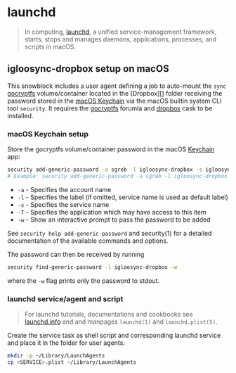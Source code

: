 # launchd

> In computing, [launchd][], a unified service-management framework, starts, stops and manages daemons, applications, processes, and scripts in macOS.

## igloosync-dropbox setup on macOS

This snowblock includes a user agent defining a job to auto-mount the `sync` [gocryptfs][] volume/container located in the [Dropbox][] folder receiving the password stored in the [macOS Keychain][apple-doc-keychain] via the macOS builtin system CLI tool `security`.
It requires the [gocryptfs][brew-gocryptfs] forumla and [dropbox][brew-cask-dropbox] cask to be installed.

### macOS Keychain setup

Store the gocryptfs volume/container password in the macOS [Keychain][apple-doc-keychain] app:

```sh
security add-generic-password -a sgreb -l igloosync-dropbox -s igloosync -T $(brew --prefix gocryptfs)/bin/gocryptfs -w
# Example: security add-generic-password -a sgreb -l igloosync-dropbox -s igloosync -T $(brew --prefix gocryptfs)/bin/gocryptfs -w
```

* `-a` - Specifies the account name
* `-l` - Specifies the label (if omitted, service name is used as default label)
* `-s` - Specifies the service name
* `-T` - Specifies the application which may have access to this item
* `-w` - Show an interactive prompt to pass the password to be added

See `security help add-generic-password` and security(1) for a detailed documentation of the available commands and options.

The password can then be received by running

```sh
security find-generic-password -l igloosync-dropbox -w
```

where the `-w` flag prints only the password to stdout.

### launchd service/agent and script

> For launchd tutorials, documentations and cookbooks see [launchd.info][launchd.info] and and manpages `launchd(1)` and `launchd.plist(5)`.

Create the service task as shell script and corresponding launchd service and place it in the folder for user agents:

```sh
mkdir -p ~/Library/LaunchAgents
cp <SERVICE>.plist ~/Library/LaunchAgents
```


[apple-doc-keychain]: https://support.apple.com/guide/keychain-access/welcome/mac
[brew-cask-dropbox]: https://github.com/Homebrew/homebrew-cask/blob/master/Casks/dropbox.rb
[brew-gocryptfs]: https://formulae.brew.sh/formula/gocryptfs
[gocryptfs]: https://github.com/rfjakob/gocryptfs
[launchd]: https://wiki.freebsd.org/launchd
[launchd.info]: http://www.launchd.info
